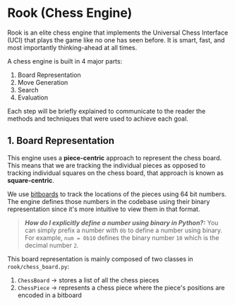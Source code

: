 # Rook (Chess Engine)

Rook is an elite chess engine that implements the Universal Chess Interface (UCI) that plays the game like no one has seen before. It is smart, fast, and most importantly thinking-ahead at all times.

A chess engine is built in 4 major parts:

1. Board Representation
2. Move Generation
3. Search
4. Evaluation

Each step will be briefly explained to communicate to the reader the methods and techniques that were used to achieve each goal.

## 1. Board Representation

This engine uses a **piece-centric** approach to represent the chess board. This means that we are tracking the individual pieces as opposed to tracking individual squares on the chess board, that approach is known as **square-centric**.

We use [bitboards](https://pages.cs.wisc.edu/~psilord/blog/data/chess-pages/rep.html) to track the locations of the pieces using 64 bit numbers. The engine defines those numbers in the codebase using their binary representation since it's more intuitive to view them in that format.

> **_How do I explicitly define a number using binary in Python?:_** You can simply prefix a number with `0b` to define a number using binary. For example, `num = 0b10` defines the binary number `10` which is the decimal number `2`.

This board representation is mainly composed of two classes in `rook/chess_board.py`:

1. `ChessBoard` -> stores a list of all the chess pieces
2. `ChessPiece` -> represents a chess piece where the piece's positions are encoded in a bitboard
